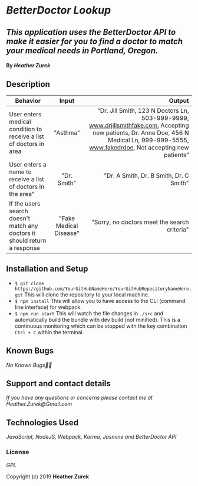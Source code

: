 # _BetterDoctor Lookup_

## _This application uses the BetterDoctor API to make it easier for you to find a doctor to match your medical needs in Portland, Oregon._

#### By _**Heather Zurek**_

## Description

| Behavior | Input | Output |
| ------------- |:-------------:| -----:|
| User enters medical condition to receive a list of doctors in area | "Asthma" | "Dr. Jill Smith, 123 N Doctors Ln, 503-999-9999, www.drjillsmithfake.com, Accepting new patients, Dr. Anne Doe, 456 N Medical Ln, 999-999-5555, www.fakedrdoe, Not accepting new patients” |
| User enters a name to receive a list of doctors in the area" | "Dr. Smith" | "Dr. A Smith, Dr. B Smith, Dr. C Smith" |
| If the users search doesn't match any doctors it should return a response | "Fake Medical Disease" | "Sorry, no doctors meet the search criteria" |

## Installation and Setup
* `$ git clone https://github.com/YourGitHubNameHere/YourGitHubRepositoryNameHere.git` This will clone the repository to your local machine.
* `$ npm install` This will allow you to have access to the CLI (command line interface) for webpack.
* `$ npm run start`
This will watch the file changes in `./src` and automatically build the bundle with dev build (not minified). This is a continuous monitoring which can be stopped with the key combination `Ctrl + C` within the terminal.

## Known Bugs

_No Known Bugs🐛🐞_

## Support and contact details

_If you have any questions or concerns please contact me at Heather.Zurek@Gmail.com_

## Technologies Used

_JavaScript, NodeJS, Webpack, Karma, Jasmine and BetterDoctor API_

### License

*GPL*

Copyright (c) 2019 **Heather Zurek**
